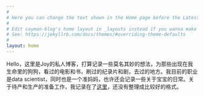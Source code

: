 ```yaml
---
#
# Here you can change the text shown in the Home page before the Latest Posts section.
#
# Edit cayman-blog's home layout in _layouts instead if you wanna make some changes
# See: https://jekyllrb.com/docs/themes/#overriding-theme-defaults
#
layout: home
---
```


Hello，这里是Joy的私人博客，打算记录一些莫名其妙的想法，为那些出现在我生命里的狗狗，看过的电影和书，刷过的纪录片和剧，去过的地方。我目前的职业是data scientist，同时也是一个准妈妈，也许还会记录一些关于宝宝的日常。关于待产和生产的准备工作，我记录在了[这里](https://github.com/AngryJoy/JJBaby)，还没有整理成比较好的格式。

